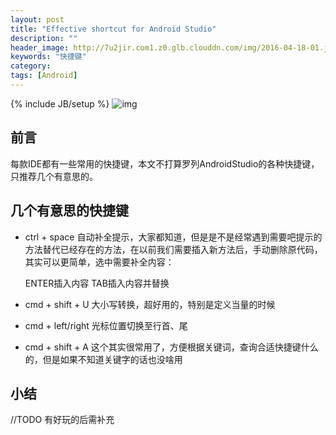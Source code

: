```yaml
---
layout: post
title: "Effective shortcut for Android Studio"
description: ""
header_image: http://7u2jir.com1.z0.glb.clouddn.com/img/2016-04-18-01.jpg
keywords: "快捷键"
category: 
tags: [Android]
---
```

{% include JB/setup %}
![img](http://7u2jir.com1.z0.glb.clouddn.com/img/2016-04-18-01.jpg)

## 前言
每款IDE都有一些常用的快捷键，本文不打算罗列AndroidStudio的各种快捷键，只推荐几个有意思的。

## 几个有意思的快捷键

* ctrl + space
自动补全提示，大家都知道，但是是不是经常遇到需要吧提示的方法替代已经存在的方法，在以前我们需要插入新方法后，手动删除原代码，其实可以更简单，选中需要补全内容：
	
	ENTER插入内容
	TAB插入内容并替换

* cmd + shift + U
大小写转换，超好用的，特别是定义当量的时候

* cmd + left/right
光标位置切换至行首、尾 

* cmd + shift + A 
这个其实很常用了，方便根据关键词，查询合适快捷键什么的，但是如果不知道关键字的话也没啥用


## 小结
//TODO 有好玩的后需补充